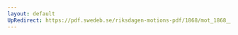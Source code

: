 ```yaml
---
layout: default
UpRedirect: https://pdf.swedeb.se/riksdagen-motions-pdf/1868/mot_1868__ak__00298/mot_1868__ak__00298_001.pdf
---
```

